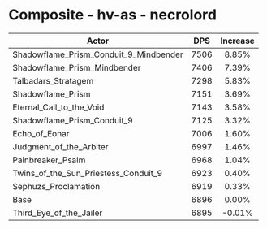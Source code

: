 # Composite - hv-as - necrolord
| Actor | DPS | Increase |
|---|:---:|:---:|
|Shadowflame_Prism_Conduit_9_Mindbender|7506|8.85%|
|Shadowflame_Prism_Mindbender|7406|7.39%|
|Talbadars_Stratagem|7298|5.83%|
|Shadowflame_Prism|7151|3.69%|
|Eternal_Call_to_the_Void|7143|3.58%|
|Shadowflame_Prism_Conduit_9|7125|3.32%|
|Echo_of_Eonar|7006|1.60%|
|Judgment_of_the_Arbiter|6997|1.46%|
|Painbreaker_Psalm|6968|1.04%|
|Twins_of_the_Sun_Priestess_Conduit_9|6923|0.40%|
|Sephuzs_Proclamation|6919|0.33%|
|Base|6896|0.00%|
|Third_Eye_of_the_Jailer|6895|-0.01%|
